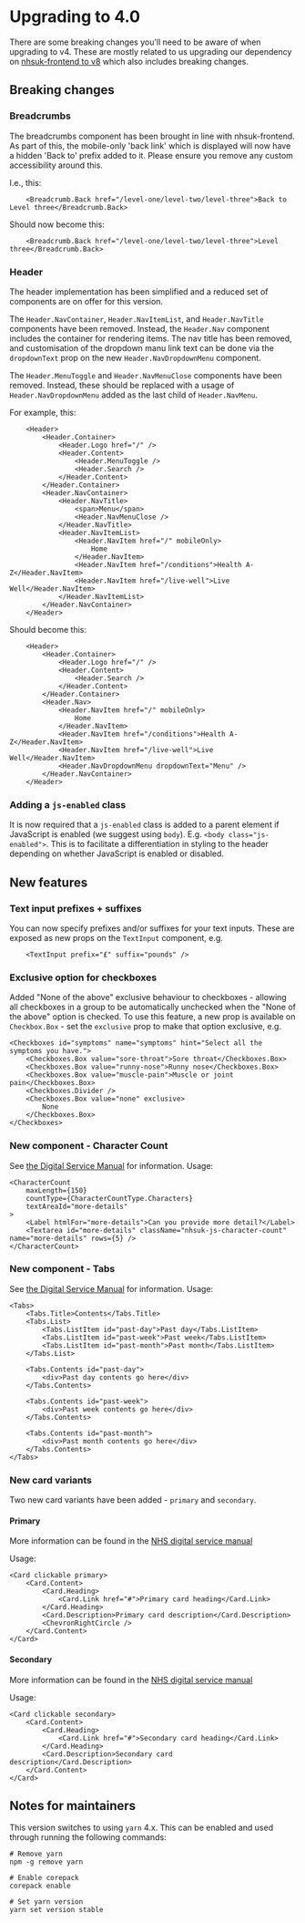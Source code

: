# Upgrading to 4.0

There are some breaking changes you'll need to be aware of when upgrading to v4. These are mostly related to us upgrading our dependency on [nhsuk-frontend to v8](https://github.com/nhsuk/nhsuk-frontend/blob/main/CHANGELOG.md#810---11-january-2024) which also includes breaking changes.

## Breaking changes

### Breadcrumbs

The breadcrumbs component has been brought in line with nhsuk-frontend. As part of this, the mobile-only 'back link' which is displayed will now have a hidden 'Back to' prefix added to it. Please ensure you remove any custom accessibility around this.

I.e., this:

```
    <Breadcrumb.Back href="/level-one/level-two/level-three">Back to Level three</Breadcrumb.Back>
```

Should now become this:

```
    <Breadcrumb.Back href="/level-one/level-two/level-three">Level three</Breadcrumb.Back>
```

### Header

The header implementation has been simplified and a reduced set of components are on offer for this version.

The `Header.NavContainer`, `Header.NavItemList`, and `Header.NavTitle` components have been removed. Instead, the `Header.Nav` component includes the container for rendering items. The nav title has been removed, and customisation of the dropdown manu link text can be done via the `dropdownText` prop on the new `Header.NavDropdownMenu` component.

The `Header.MenuToggle` and `Header.NavMenuClose` components have been removed. Instead, these should be replaced with a usage of `Header.NavDropdownMenu` added as the last child of `Header.NavMenu`.

For example, this:

```
    <Header>
        <Header.Container>
            <Header.Logo href="/" />
            <Header.Content>
                <Header.MenuToggle />
                <Header.Search />
            </Header.Content>
        </Header.Container>
        <Header.NavContainer>
            <Header.NavTitle>
                <span>Menu</span>
                <Header.NavMenuClose />
            </Header.NavTitle>
            <Header.NavItemList>
                <Header.NavItem href="/" mobileOnly>
                    Home
                </Header.NavItem>
                <Header.NavItem href="/conditions">Health A-Z</Header.NavItem>
                <Header.NavItem href="/live-well">Live Well</Header.NavItem>
            </Header.NavItemList>
        </Header.NavContainer>
    </Header>
```

Should become this:

```
    <Header>
        <Header.Container>
            <Header.Logo href="/" />
            <Header.Content>
                <Header.Search />
            </Header.Content>
        </Header.Container>
        <Header.Nav>
            <Header.NavItem href="/" mobileOnly>
                Home
            </Header.NavItem>
            <Header.NavItem href="/conditions">Health A-Z</Header.NavItem>
            <Header.NavItem href="/live-well">Live Well</Header.NavItem>
            <Header.NavDropdownMenu dropdownText="Menu" />
        </Header.NavContainer>
    </Header>
```

### Adding a `js-enabled` class

It is now required that a `js-enabled` class is added to a parent element if JavaScript is enabled (we suggest using `body`). E.g. `<body class="js-enabled">`.
This is to facilitate a differentiation in styling to the header depending on whether JavaScript is enabled or disabled.

## New features

### Text input prefixes + suffixes

You can now specify prefixes and/or suffixes for your text inputs. These are exposed as new props on the `TextInput` component, e.g.

```
    <TextInput prefix="£" suffix="pounds" />
```

### Exclusive option for checkboxes

Added "None of the above" exclusive behaviour to checkboxes - allowing all checkboxes in a group to be automatically unchecked when the "None of the above" option is checked. To use this feature, a new prop is available on `Checkbox.Box` - set the `exclusive` prop to make that option exclusive, e.g.

```
<Checkboxes id="symptoms" name="symptoms" hint="Select all the symptoms you have.">
    <Checkboxes.Box value="sore-throat">Sore throat</Checkboxes.Box>
    <Checkboxes.Box value="runny-nose">Runny nose</Checkboxes.Box>
    <Checkboxes.Box value="muscle-pain">Muscle or joint pain</Checkboxes.Box>
    <Checkboxes.Divider />
    <Checkboxes.Box value="none" exclusive>
        None
    </Checkboxes.Box>
</Checkboxes>
```

### New component - Character Count

See [the Digital Service Manual](https://service-manual.nhs.uk/design-system/components/character-count) for information.
Usage:

```
<CharacterCount
    maxLength={150}
    countType={CharacterCountType.Characters}
    textAreaId="more-details"
>
    <Label htmlFor="more-details">Can you provide more detail?</Label>
    <Textarea id="more-details" className="nhsuk-js-character-count" name="more-details" rows={5} />
</CharacterCount>
```

### New component - Tabs

See [the Digital Service Manual](https://service-manual.nhs.uk/design-system/components/tabs) for information.
Usage:

```
<Tabs>
    <Tabs.Title>Contents</Tabs.Title>
    <Tabs.List>
        <Tabs.ListItem id="past-day">Past day</Tabs.ListItem>
        <Tabs.ListItem id="past-week">Past week</Tabs.ListItem>
        <Tabs.ListItem id="past-month">Past month</Tabs.ListItem>
    </Tabs.List>

    <Tabs.Contents id="past-day">
        <div>Past day contents go here</div>
    </Tabs.Contents>

    <Tabs.Contents id="past-week">
        <div>Past week contents go here</div>
    </Tabs.Contents>

    <Tabs.Contents id="past-month">
        <div>Past month contents go here</div>
    </Tabs.Contents>
</Tabs>
```

### New card variants

Two new card variants have been added - `primary` and `secondary`.

#### Primary

More information can be found in the [NHS digital service manual](https://service-manual.nhs.uk/design-system/components/card#primary-card-with-chevron)

Usage:

```
<Card clickable primary>
    <Card.Content>
        <Card.Heading>
            <Card.Link href="#">Primary card heading</Card.Link>
        </Card.Heading>
        <Card.Description>Primary card description</Card.Description>
        <ChevronRightCircle />
    </Card.Content>
</Card>
```

#### Secondary

More information can be found in the [NHS digital service manual](https://service-manual.nhs.uk/design-system/components/card#secondary-card)

Usage:

```
<Card clickable secondary>
    <Card.Content>
        <Card.Heading>
            <Card.Link href="#">Secondary card heading</Card.Link>
        </Card.Heading>
        <Card.Description>Secondary card description</Card.Description>
    </Card.Content>
</Card>
```

## Notes for maintainers

This version switches to using `yarn` 4.x. This can be enabled and used through running the following commands:

```
# Remove yarn
npm -g remove yarn

# Enable corepack
corepack enable

# Set yarn version
yarn set version stable
```
